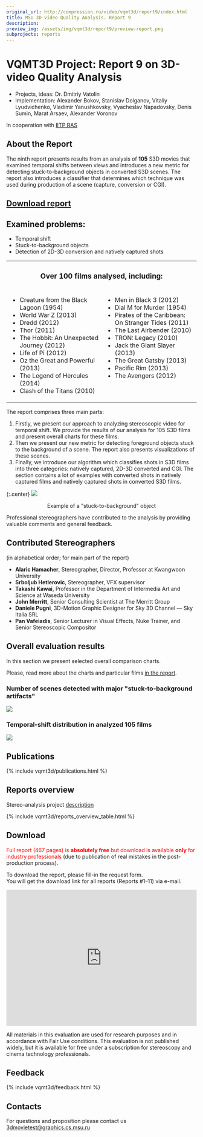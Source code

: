 ```yaml
---
original_url: http://compression.ru/video/vqmt3d/report9/index.html
title: MSU 3D-video Quality Analysis. Report 9
description: 
preview_img: /assets/img/vqmt3d/report9/preview-report.png
subprojects: reports
---
```


# VQMT3D Project: Report 9 on 3D-video Quality Analysis

* Projects, ideas: Dr. Dmitriy Vatolin
* Implementation: Alexander Bokov, Stanislav Dolganov, Vitaliy Lyudvichenko, Vladimir Yanushkovsky, Vyacheslav Napadovsky, Denis Sumin, Marat Arsaev, Alexander Voronov

In cooperation with [IITP RAS](http://www.iitp.ru/en/about)

## About the Report

The ninth report presents results from an analysis of **105** S3D movies
that examined temporal shifts between views and introduces a new metric
for detecting stuck-to-background objects in converted S3D scenes. The
report also introduces a classifier that determines which technique was
used during production of a scene (capture, conversion or CGI).

## [Download report](/stereo_quality/report9.html#download)

## Examined problems:

-   Temporal shift
-   Stuck-to-background objects
-   Detection of 2D-3D conversion and natively captured shots

<table class="center">
<colgroup>
<col style="width: 50%" />
<col style="width: 50%" />
</colgroup>
<tbody>
<tr class="odd" style="text-align: center;">
<td colspan="2"><h3 id="over-100-films-analysed-including">Over 100 films analysed, including:</h3></td>
</tr>
<tr class="even" style="vertical-align: top;">
<td><ul>
<li>Creature from the Black Lagoon (1954)</li>
<li>World War Z (2013)</li>
<li>Dredd (2012)</li>
<li>Thor (2011)</li>
<li>The Hobbit: An Unexpected Journey (2012)</li>
<li>Life of Pi (2012)</li>
<li>Oz the Great and Powerful (2013)</li>
<li>The Legend of Hercules (2014)</li>
<li>Clash of the Titans (2010)</li>
</ul></td>
<td><ul>
<li>Men in Black 3 (2012)</li>
<li>Dial M for Murder (1954)</li>
<li>Pirates of the Caribbean: On Stranger Tides (2011)</li>
<li>The Last Airbender (2010)</li>
<li>TRON: Legacy (2010)</li>
<li>Jack the Giant Slayer (2013)</li>
<li>The Great Gatsby (2013)</li>
<li>Pacific Rim (2013)</li>
<li>The Avengers (2012)</li>
</ul></td>
</tr>
</tbody>
</table>

The report comprises three main parts:

1.  Firstly, we present our approach to analyzing stereoscopic video for
    temporal shift. We provide the results of our analysis for 105 S3D
    films and present overall charts for these films.
2.  Then we present our new metric for detecting foreground objects
    stuck to the background of a scene. The report also presents
    visualizations of these scenes.
3.  Finally, we introduce our algorithm which classifies shots in S3D
    films into three categories: natively captured, 2D-3D converted and
    CGI. The section contains a lot of examples with converted shots in
    natively captured films and natively captured shots in converted S3D
    films.

{:.center}
![](/assets/img/vqmt3d/report9/Clash_of_the_Titans_dfm_067009.gif)  
<div style="text-align: center;">Example of a "stuck-to-background" object</div>

Professional stereographers have contributed to the analysis by
providing valuable comments and general feedback.

## Contributed Stereographers

(in alphabetical order; for main part of the report)

-   **Alaric Hamacher**, Stereographer, Director, Professor at Kwangwoon
    University
-   **Srboljub Hetlerovic**, Stereographer, VFX supervisor
-   **Takashi Kawai**, Professor in the Department of Intermedia Art and
    Science at Waseda University
-   **John Merritt**, Senior Consulting Scientist at The Merritt Group
-   **Daniele Pugni**, 3D-Motion Graphic Designer for Sky 3D Channel —
    Sky Italia SRL
-   **Pan Vafeiadis**, Senior Lecturer in Visual Effects, Nuke Trainer,
    and Senior Stereoscopic Compositor

<span id="overall_results"></span>

## Overall evaluation results

In this section we present selected overall comparison charts.

Please, read more about the charts and particular films [in the
report](/stereo_quality/report9.html#download).

### Number of scenes detected with major "stuck-to-background artifacts"

![](/assets/img/vqmt3d/report9/dfm_distribution.png)

### Temporal-shift distribution in analyzed 105 films

[![](/assets/img/vqmt3d/report9/ts_distribution.png)](/assets/img/vqmt3d/report9/ts_distribution.png)

## Publications

{% include vqmt3d/publications.html %}

## Reports overview

Stereo-analysis project [description](/stereo_quality/)

{% include vqmt3d/reports_overview_table.html %}

<span id="download"></span>

## Download

<span style="color: red">Full report (467 pages) is **absolutely free**
but download is available **only** for industry professionals</span>
(due to publication of real mistakes in the post-production process).

To download the report, please fill-in the request form.  
You will get the download link for all reports (Reports \#1–11) via
e-mail.

<iframe src="https://download.compression.ru/mailer/form.php?ReportName=Report%209" width="100%" height="360px" frameborder="0" marginheight="0" marginwidth="0">Loading...</iframe>

All materials in this evaluation are used for research purposes and in
accordance with Fair Use conditions. This evaluation is not published
widely, but it is available for free under a subscription for
stereoscopy and cinema technology professionals.

## Feedback

<link href="/assets/css/contacts.css" rel="stylesheet" type="text/css">
{% include vqmt3d/feedback.html %}

## Contacts

For questions and proposition please contact us <3dmovietest@graphics.cs.msu.ru>
